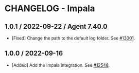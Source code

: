 # CHANGELOG - Impala

## 1.0.1 / 2022-09-22 / Agent 7.40.0

* [Fixed] Change the path to the default log folder. See [#13001](https://github.com/DataDog/integrations-core/pull/13001).

## 1.0.0 / 2022-09-16

* [Added] Add the Impala integration. See [#12548](https://github.com/DataDog/integrations-core/pull/12548).

